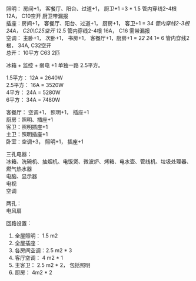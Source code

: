 照明： 房间+1， 客餐厅、阳台、过道+1， 厨卫+1  =3  * 1.5  管内穿线2-4根  12A， C10空开  厨卫带漏报    
插座：房间+1， 客餐厅、阳台、过道+1， 厨房+1， 客卫+1   = 3*4  管内穿线2-3根 24A， C20\C25空开  1*2.5  管内穿线2-4根 16A， C16  需带漏报  
空调： 主卧+1， 次卧+1， 书房+1， 客餐厅+1，厨房+1   = 2*2 2*4     1* 6 管内穿线2根， 34A, C32空开  
总开： 10平方  C63 2匹  
  
冰箱 + 监控 + 弱电  +1 单独一路  2.5平方。  

1.5平方： 12A = 2640W  
2.5平方： 16A = 3520W  
4平方：   24A = 5280W  
6平方：   34A = 7480W  


客餐厅： 空调+1， 照明+1， 插座+1  
厨房：照明、插座+1  
客卫：照明插座+1  
主卫：照明插座+1  
卧室：空调+3， 照明+1， 插座+1  

三孔电器：  
    冰箱、洗碗机、抽烟机、电饭煲、微波炉、烤箱、电水壶、管线机、垃圾处理器、燃气热水器  
    电脑、显示器  
    电视  
    空调  
    
  
两孔：  
    电风扇  

  
回路设置：
1. 全屋照明： 1.5 m2
2. 全屋插座：
3. 各房间空调：2.5 m2 * 3
4. 客厅空调： 4 m2 * 1
5. 主客卫： 2.5 m2 * 2， 包括照明
6. 厨房： 4m2 * 2

